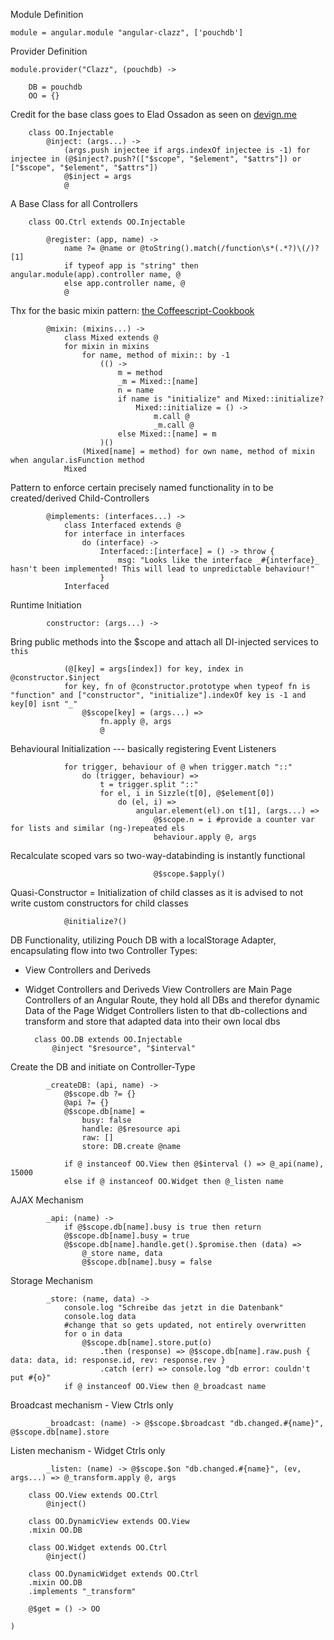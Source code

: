 Module Definition

	module = angular.module "angular-clazz", ['pouchdb']

Provider Definition

	module.provider("Clazz", (pouchdb) ->

		DB = pouchdb
		OO = {}

Credit for the base class goes to Elad Ossadon as seen on [devign.me](http://www.devign.me/angular-dot-js-coffeescript-controller-base-class)

		class OO.Injectable
			@inject: (args...) ->
				(args.push injectee if args.indexOf injectee is -1) for injectee in (@$inject?.push?(["$scope", "$element", "$attrs"]) or ["$scope", "$element", "$attrs"])
				@$inject = args
				@

A Base Class for all Controllers

		class OO.Ctrl extends OO.Injectable

			@register: (app, name) ->
				name ?= @name or @toString().match(/function\s*(.*?)\(/)?[1]
				if typeof app is "string" then angular.module(app).controller name, @
				else app.controller name, @
				@

Thx for the basic mixin pattern: [the Coffeescript-Cookbook](http://coffeescriptcookbook.com/chapters/classes_and_objects/mixins)

			@mixin: (mixins...) ->
				class Mixed extends @
				for mixin in mixins
					for name, method of mixin:: by -1
						(() ->
							m = method
							_m = Mixed::[name]
							n = name
							if name is "initialize" and Mixed::initialize?
								Mixed::initialize = () ->
									m.call @
									_m.call @
							else Mixed::[name] = m
						)()
					(Mixed[name] = method) for own name, method of mixin when angular.isFunction method
				Mixed

Pattern to enforce certain precisely named functionality in to be created/derived Child-Controllers

			@implements: (interfaces...) ->
				class Interfaced extends @
				for interface in interfaces
					do (interface) ->
						Interfaced::[interface] = () -> throw {
							msg: "Looks like the interface _#{interface}_ hasn't been implemented! This will lead to unpredictable behaviour!"
						}
				Interfaced

Runtime Initiation

			constructor: (args...) ->

Bring public methods into the $scope and attach all DI-injected services to `this`

				(@[key] = args[index]) for key, index in @constructor.$inject
				for key, fn of @constructor.prototype when typeof fn is "function" and ["constructor", "initialize"].indexOf key is -1 and key[0] isnt "_"
					@$scope[key] = (args...) =>
						fn.apply @, args
						@

Behavioural Initialization --- basically registering Event Listeners

				for trigger, behaviour of @ when trigger.match "::"
					do (trigger, behaviour) =>
						t = trigger.split "::"
						for el, i in Sizzle(t[0], @$element[0])
							do (el, i) =>
								angular.element(el).on t[1], (args...) =>
									@$scope.n = i #provide a counter var for lists and similar (ng-)repeated els
									behaviour.apply @, args

Recalculate scoped vars so two-way-databinding is instantly functional

									@$scope.$apply()

Quasi-Constructor = Initialization of child classes as it is advised to not write custom constructors for child classes

				@initialize?()

DB Functionality, utilizing Pouch DB with a localStorage Adapter, encapsulating flow into two Controller Types:
* View Controllers and Deriveds
* Widget Controllers and Deriveds
View Controllers are Main Page Controllers of an Angular Route, they hold all DBs and therefor dynamic Data of the Page
Widget Controllers listen to that db-collections and transform and store that adapted data into their own local dbs

		class OO.DB extends OO.Injectable
			@inject "$resource", "$interval"

Create the DB and initiate on Controller-Type

			_createDB: (api, name) ->
				@$scope.db ?= {}
				@api ?= {}
				@$scope.db[name] =
					busy: false
					handle: @$resource api
					raw: []
					store: DB.create @name

				if @ instanceof OO.View then @$interval () => @_api(name), 15000
				else if @ instanceof OO.Widget then @_listen name

AJAX Mechanism

			_api: (name) ->
				if @$scope.db[name].busy is true then return
				@$scope.db[name].busy = true
				@$scope.db[name].handle.get().$promise.then (data) =>
					@_store name, data
					@$scope.db[name].busy = false

Storage Mechanism

			_store: (name, data) ->
				console.log "Schreibe das jetzt in die Datenbank"
				console.log data
				#change that so gets updated, not entirely overwritten
				for o in data
					@$scope.db[name].store.put(o)
						.then (response) => @$scope.db[name].raw.push { data: data, id: response.id, rev: response.rev }
						.catch (err) => console.log "db error: couldn't put #{o}"
				if @ instanceof OO.View then @_broadcast name

Broadcast mechanism - View Ctrls only

			_broadcast: (name) -> @$scope.$broadcast "db.changed.#{name}", @$scope.db[name].store

Listen mechanism - Widget Ctrls only

			_listen: (name) -> @$scope.$on "db.changed.#{name}", (ev, args...) => @_transform.apply @, args

		class OO.View extends OO.Ctrl
			@inject()

		class OO.DynamicView extends OO.View
		.mixin OO.DB

		class OO.Widget extends OO.Ctrl
			@inject()

		class OO.DynamicWidget extends OO.Ctrl
		.mixin OO.DB
		.implements "_transform"

		@$get = () -> OO

	)
